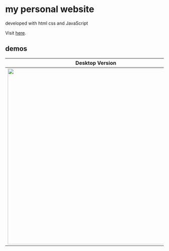 # my personal website

developed with html css and JavaScript

Visit <a href="https://tomerzamir.github.io/">here</a>.

## demos

| Desktop Version                                  | Mobile Version                                    |
|--------------------------------------------------|---------------------------------------------------|
| <img src="https://github.com/tomerzamir/tomerzamir.github.io/assets/98778457/b7c92b51-f146-4fab-887d-d4d63ea4ee6c" width="560" /> | <img src="https://github.com/tomerzamir/tomerzamir.github.io/assets/98778457/a29a388b-ed01-428f-bc87-66583e8642ee" height="300" /> |
